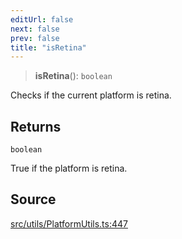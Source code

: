 ```yaml
---
editUrl: false
next: false
prev: false
title: "isRetina"
---
```


> **isRetina**(): `boolean`

Checks if the current platform is retina.

## Returns

`boolean`

True if the platform is retina.

## Source

[src/utils/PlatformUtils.ts:447](https://github.com/relishinc/dill-pixel/blob/c79d8e8552aaa0f13a29535c819ae67d025b4669/src/utils/PlatformUtils.ts#L447)
